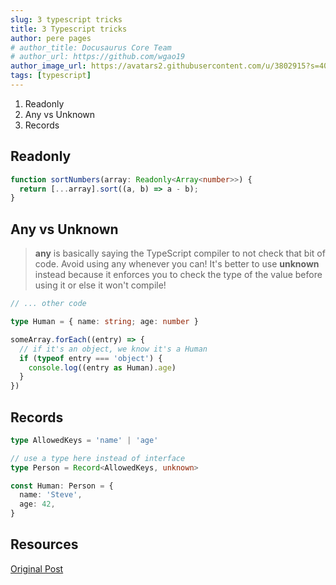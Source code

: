 ```yaml
---
slug: 3 typescript tricks
title: 3 Typescript tricks
author: pere pages
# author_title: Docusaurus Core Team
# author_url: https://github.com/wgao19
author_image_url: https://avatars2.githubusercontent.com/u/3802915?s=400&v=4
tags: [typescript]
---
```


1. Readonly<T>
2. Any vs Unknown
3. Records

## Readonly

```ts
function sortNumbers(array: Readonly<Array<number>>) {
  return [...array].sort((a, b) => a - b);
}
```

## Any vs Unknown

> **any** is basically saying the TypeScript compiler to not check that bit of code. Avoid using any whenever you can! It's better to use **unknown** instead because it enforces you to check the type of the value before using it or else it won't compile!

```ts
// ... other code

type Human = { name: string; age: number }

someArray.forEach((entry) => {
  // if it's an object, we know it's a Human
  if (typeof entry === 'object') {
    console.log((entry as Human).age)
  }
})
```

## Records

```ts
type AllowedKeys = 'name' | 'age'

// use a type here instead of interface
type Person = Record<AllowedKeys, unknown>

const Human: Person = {
  name: 'Steve',
  age: 42,
}
```

## Resources

[Original Post](https://www.cstrnt.dev/blog/three-typescript-tricks?utm_source=Pointer&utm_campaign=dc965ea154-ISSUE_260&utm_medium=email&utm_term=0_6ba2b83261-dc965ea154-608322026)
